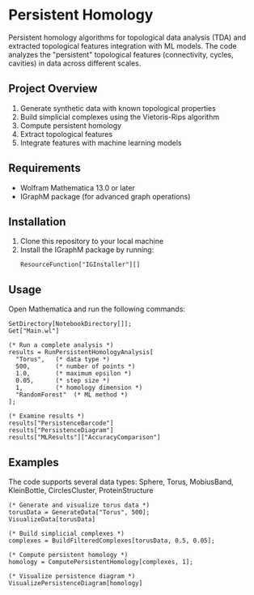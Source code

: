 # Persistent Homology

Persistent homology algorithms for topological data analysis (TDA) and extracted topological features integration with ML models. The code analyzes the "persistent" topological features (connectivity, cycles, cavities) in data across different scales.

## Project Overview

1. Generate synthetic data with known topological properties
2. Build simplicial complexes using the Vietoris-Rips algorithm
3. Compute persistent homology
4. Extract topological features
5. Integrate features with machine learning models

## Requirements

- Wolfram Mathematica 13.0 or later
- IGraphM package (for advanced graph operations)

## Installation

1. Clone this repository to your local machine
2. Install the IGraphM package by running:
   ```
   ResourceFunction["IGInstaller"][]
   ```

## Usage

Open Mathematica and run the following commands:

```wolfram
SetDirectory[NotebookDirectory[]];
Get["Main.wl"]

(* Run a complete analysis *)
results = RunPersistentHomologyAnalysis[
  "Torus",   (* data type *)
  500,       (* number of points *)
  1.0,       (* maximum epsilon *)
  0.05,      (* step size *)
  1,         (* homology dimension *)
  "RandomForest"  (* ML method *)
];

(* Examine results *)
results["PersistenceBarcode"]
results["PersistenceDiagram"]
results["MLResults"]["AccuracyComparison"]
```

## Examples

The code supports several data types: Sphere, Torus, MobiusBand, KleinBottle, CirclesCluster, ProteinStructure

```wolfram
(* Generate and visualize torus data *)
torusData = GenerateData["Torus", 500];
VisualizeData[torusData]

(* Build simplicial complexes *)
complexes = BuildFilteredComplexes[torusData, 0.5, 0.05];

(* Compute persistent homology *)
homology = ComputePersistentHomology[complexes, 1];

(* Visualize persistence diagram *)
VisualizePersistenceDiagram[homology]
```

